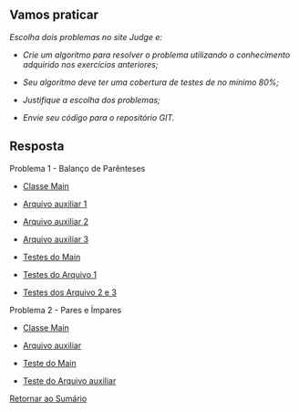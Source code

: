 <h2>Vamos praticar</h2>

*Escolha dois problemas no site Judge e:*

 - *Crie um algoritmo para resolver o problema utilizando o conhecimento adquirido nos exercícios anteriores;*

 - *Seu algoritmo deve ter uma cobertura de testes de no mínimo 80%;*

 - *Justifique a escolha dos problemas;*

 - *Envie seu código para o repositório GIT.*

<h2>Resposta</h2>

Problema 1 - Balanço de Parênteses

 - [Classe Main](balanco_de_parenteses/Main.java)
 
 - [Arquivo auxiliar 1](balanco_de_parenteses/domain/Expression.java)
 
 - [Arquivo auxiliar 2](balanco_de_parenteses/service/ExpressionService.java)
 
 - [Arquivo auxiliar 3](balanco_de_parenteses/service/FileService.java)
 
 - [Testes do Main](balanco_de_parenteses/MainTest.java)
 
 - [Testes do Arquivo 1](../../../../../test/java/com/db1/pratica/balanco_de_parenteses/domain/ExpressionTest.java)
 
 - [Testes dos Arquivo 2 e 3](../../../../../test/java/com/db1/pratica/balanco_de_parenteses/service/ExpressionServiceTest.java) 
 
Problema 2 - Pares e Ímpares

 - [Classe Main](pares_e_impares/Main.java)
 
 - [Arquivo auxiliar](pares_e_impares/domain/Numbers.java)
 
 - [Teste do Main](pares_e_impares/MainTest.java)
 
 - [Teste do Arquivo auxiliar](../../../../../test/java/com/db1/pratica/pares_e_impares/NumbersTest.java)
 
   

[Retornar ao Sumário](../../../../../../README.md)